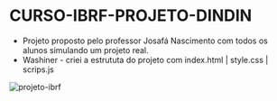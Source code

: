 # CURSO-IBRF-PROJETO-DINDIN

- Projeto proposto pelo professor Josafá Nascimento com todos os alunos simulando um projeto real.
- Washiner - criei a estrututa do projeto com index.html | style.css | scrips.js

![projeto-ibrf](https://github.com/washiner/CURSO-IBRF-PROJETO-DINDIN/assets/50848988/70c319e7-61de-4fa2-9dc4-0c11dd7da4fb)
